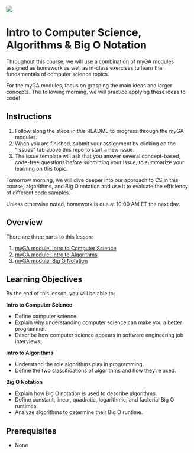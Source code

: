 ![](https://ga-dash.s3.amazonaws.com/production/assets/logo-9f88ae6c9c3871690e33280fcf557f33.png)

# Intro to Computer Science, Algorithms & Big O Notation

Throughout this course, we will use a combination of myGA modules assigned as homework as well as in-class exercises to learn the fundamentals of computer science topics. 

For the myGA modules, focus on grasping the main ideas and larger concepts. The following morning, we will practice applying these ideas to code! 

## Instructions 

1. Follow along the steps in this README to progress through the myGA modules.
1. When you are finished, submit your assignment by clicking on the "Issues" tab above this repo to start a new issue.
1. The issue template will ask that you answer several concept-based, code-free questions before submitting your issue, to summarize your learning on this topic.

Tomorrow morning, we will dive deeper into our approach to CS in this course, algorithms, and Big O notation and use it to evaluate the efficiency of different code samples.

Unless otherwise noted, homework is due at 10:00 AM ET the next day. 

## Overview

There are three parts to this lesson:
1. [myGA module: Intro to Computer Science](https://my.generalassemb.ly/activities/513)
1. [myGA module: Intro to Algorithms](https://my.generalassemb.ly/activities/780)
2. [myGA module: Big O Notation](https://my.generalassemb.ly/activities/511)

## Learning Objectives
By the end of this lesson, you will be able to:

**Intro to Computer Science**
- Define computer science.
- Explain why understanding computer science can make you a better programmer.
- Describe how computer science appears in software engineering job interviews.

**Intro to Algorithms**
- Understand the role algorithms play in programming.
- Define the two classifications of algorithms and how they’re used.

**Big O Notation**
- Explain how Big O notation is used to describe algorithms.
- Define constant, linear, quadratic, logarithmic, and factorial Big O runtimes.
- Analyze algorithms to determine their Big O runtime.

## Prerequisites
- None





